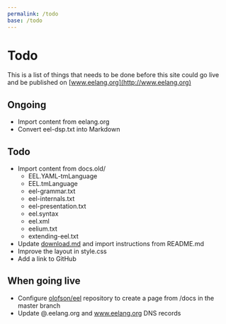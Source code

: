 ```yaml
---
permalink: /todo
base: /todo
---
```


Todo
====

This is a list of things that needs to be done before this site could go live and be published on [www.eelang.org](http://www.eelang.org)


Ongoing
-------
 * Import content from eelang.org
 * Convert eel-dsp.txt into Markdown


Todo
----
 * Import content from docs.old/
	* EEL.YAML-tmLanguage
	* EEL.tmLanguage
	* eel-grammar.txt
	* eel-internals.txt
	* eel-presentation.txt
	* eel.syntax
	* eel.xml
	* eelium.txt
	* extending-eel.txt
 * Update [download.md](download) and import instructions from README.md
 * Improve the layout in style.css
 * Add a link to GitHub


When going live
---------------
 * Configure [olofson/eel](https://github.com/olofson/eel) repository to create a page from /docs in the master branch
 * Update @.eelang.org and www.eelang.org DNS records